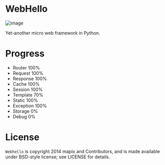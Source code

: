 # WebHello

![image](https://github.com/mapix/WebHello/raw/81adfdb467b4fd176ff0c61c3f4946e8d1874157/examples/todolist/static/favicon.ico)

Yet-another micro web framework in Python.


# Progress

* Router     100%
* Request    100%
* Response   100%
* Cache      100%
* Session    100%
* Template   70%
* Static     100%
* Exception  100%
* Storage    0%
* Debug      0%


# License

`Webhello` is copyright 2014 mapix and Contributors, and is made
available under BSD-style license; see LICENSE for details.
